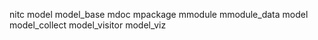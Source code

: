 nitc
 model
  model_base
  mdoc
  mpackage
  mmodule
  mmodule_data
  model
  model_collect
  model_visitor
  model_viz
